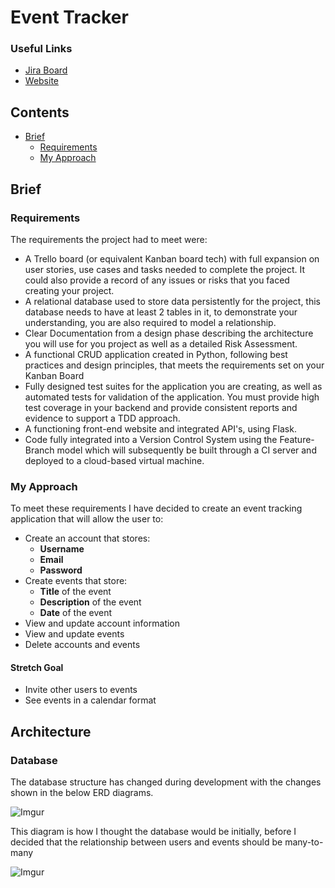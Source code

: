 # Event Tracker
### Useful Links
- [Jira Board](https://iwanmoreton.atlassian.net/secure/RapidBoard.jspa?projectKey=ET&rapidView=1&view=planning.nodetail&atlOrigin=eyJpIjoiYTI3YjZmOWI3MGVhNGQxM2JiMDYyZDY1MTI3MzYzYzciLCJwIjoiaiJ9) 
- [Website](QA.iwantm.me)
## Contents
- [Brief](#brief)
    - [Requirements](#requirements)
    - [My Approach](#my-approach)
## Brief

### Requirements

The requirements the project had to meet were:
- A Trello board (or equivalent Kanban board tech) with full expansion
on user stories, use cases and tasks needed to complete the project.
It could also provide a record of any issues or risks that you faced
creating your project.
- A relational database used to store data persistently for the
project, this database needs to have at least 2 tables in it, to
demonstrate your understanding, you are also required to model a
relationship.
- Clear Documentation from a design phase describing the architecture
you will use for you project as well as a detailed Risk Assessment.
- A functional CRUD application created in Python, following best
practices and design principles, that meets the requirements set on
your Kanban Board
- Fully designed test suites for the application you are creating, as
well as automated tests for validation of the application. You must
provide high test coverage in your backend and provide consistent
reports and evidence to support a TDD approach.
- A functioning front-end website and integrated API's, using Flask.
- Code fully integrated into a Version Control System using the
Feature-Branch model which will subsequently be built through a CI
server and deployed to a cloud-based virtual machine.

### My Approach
To meet these requirements I have decided to create an event tracking application that will allow the user to:
- Create an account that stores:
    - **Username**
    - **Email**
    - **Password**
- Create events that store:
    - **Title** of the event
    - **Description** of the event
    - **Date** of the event
- View and update account information
- View and update events
- Delete accounts and events
#### Stretch Goal
- Invite other users to events
- See events in a calendar format

## Architecture

### Database
The database structure has changed during development with the changes shown in the below ERD diagrams.

![Imgur](https://i.imgur.com/wG0J7qh.png)

This diagram is how I thought the database would be initially, before I decided that the relationship between users and events should be many-to-many

![Imgur](https://i.imgur.com/vR6iOTW.png)